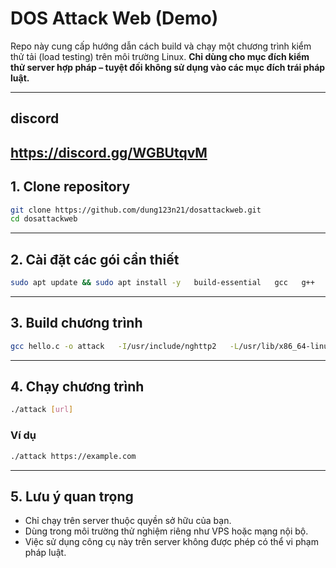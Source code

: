 
# DOS Attack Web (Demo)

Repo này cung cấp hướng dẫn cách build và chạy một chương trình kiểm thử tải (load testing) trên môi trường Linux.
**Chỉ dùng cho mục đích kiểm thử server hợp pháp – tuyệt đối không sử dụng vào các mục đích trái pháp luật.**

---
## discord
**https://discord.gg/WGBUtqvM**
---

## 1. Clone repository

```bash
git clone https://github.com/dung123n21/dosattackweb.git
cd dosattackweb
```

---

## 2. Cài đặt các gói cần thiết

```bash
sudo apt update && sudo apt install -y   build-essential   gcc   g++   make   libssl-dev   libnghttp2-dev   pkg-config   libpthread-stubs0-dev   wget   curl
```

---

## 3. Build chương trình

```bash
gcc hello.c -o attack   -I/usr/include/nghttp2   -L/usr/lib/x86_64-linux-gnu   -lnghttp2 -lssl -lcrypto -lpthread   -Wno-format-truncation
```

---

## 4. Chạy chương trình

```bash
./attack [url]
```

### Ví dụ

```bash
./attack https://example.com
```

---

## 5. Lưu ý quan trọng

- Chỉ chạy trên server thuộc quyền sở hữu của bạn.
- Dùng trong môi trường thử nghiệm riêng như VPS hoặc mạng nội bộ.
- Việc sử dụng công cụ này trên server không được phép có thể vi phạm pháp luật.
